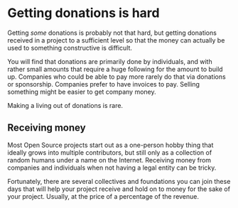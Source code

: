 # Getting donations is hard

Getting *some* donations is probably not that hard, but getting donations
received in a project to a sufficient level so that the money can actually be
used to something constructive is difficult.

You will find that donations are primarily done by individuals, and with
rather small amounts that require a huge following for the amount to build
up. Companies who could be able to pay more rarely do that via donations or
sponsorship. Companies prefer to have invoices to pay. Selling something might
be easier to get company money.

Making a living out of donations is rare.

## Receiving money

Most Open Source projects start out as a one-person hobby thing that ideally
grows into multiple contributors, but still only as a collection of random
humans under a name on the Internet. Receiving money from companies and
individuals when not having a legal entity can be tricky.

Fortunately, there are several collectives and foundations you can join these
days that will help your project receive and hold on to money for the sake of
your project. Usually, at the price of a percentage of the revenue.

